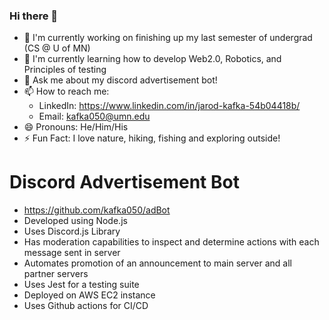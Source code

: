 ### Hi there 👋

- 🔭 I'm currently working on finishing up my last semester of undergrad (CS @ U of MN)
- 🌱 I'm currently learning how to develop Web2.0, Robotics, and Principles of testing
- 💬 Ask me about my discord advertisement bot!
- 📫 How to reach me: 
  - LinkedIn: https://www.linkedin.com/in/jarod-kafka-54b04418b/
  - Email: kafka050@umn.edu
- 😄 Pronouns: He/Him/His
- ⚡ Fun Fact: I love nature, hiking, fishing and exploring outside!

# Discord Advertisement Bot
- https://github.com/kafka050/adBot
- Developed using Node.js
- Uses Discord.js Library
- Has moderation capabilities to inspect and determine actions with each message sent in server
- Automates promotion of an announcement to main server and all partner servers
- Uses Jest for a testing suite
- Deployed on AWS EC2 instance
- Uses Github actions for CI/CD
